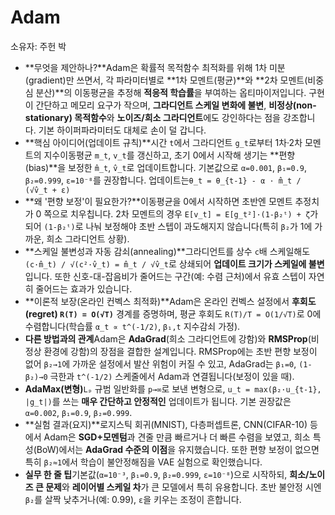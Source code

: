 # Adam

소유자: 주헌 박

- **무엇을 제안하나?**Adam은 확률적 목적함수 최적화를 위해 1차 미분(gradient)만 쓰면서, 각 파라미터별로 **1차 모멘트(평균)**와 **2차 모멘트(비중심 분산)**의 이동평균을 추정해 **적응적 학습률**을 부여하는 옵티마이저입니다. 구현이 간단하고 메모리 요구가 작으며, **그라디언트 스케일 변화에 불변**, **비정상(non-stationary) 목적함수**와 **노이즈/희소 그라디언트**에도 강인하다는 점을 강조합니다. 기본 하이퍼파라미터도 대체로 손이 덜 갑니다.
- **핵심 아이디어(업데이트 규칙)**시간 `t`에서 그라디언트 `g_t`로부터 1차·2차 모멘트의 지수이동평균 `m_t`, `v_t`를 갱신하고, 초기 0에서 시작해 생기는 **편향(bias)**을 보정한 `m̂_t`, `v̂_t`로 업데이트합니다. 기본값으로 `α=0.001`, `β₁=0.9`, `β₂=0.999`, `ε=10⁻⁸`를 권장합니다. 업데이트는`θ_t = θ_{t-1} - α · m̂_t / (√v̂_t + ε)`
- **왜 '편향 보정'이 필요한가?**이동평균을 0에서 시작하면 초반엔 모멘트 추정치가 0 쪽으로 치우칩니다. 2차 모멘트의 경우 `E[v_t] = E[g_t²]·(1-β₂ᵗ) + ζ`가 되어 `(1-β₂ᵗ)`로 나눠 보정해야 초반 스텝이 과도해지지 않습니다(특히 `β₂`가 1에 가까운, 희소 그라디언트 상황).
- **스케일 불변성과 자동 감쇠(annealing)**그라디언트를 상수 `c`배 스케일해도 `(c·m̂_t) / √(c²·v̂_t) = m̂_t / √v̂_t`로 상쇄되어 **업데이트 크기가 스케일에 불변**입니다. 또한 신호-대-잡음비가 줄어드는 구간(예: 수렴 근처)에서 유효 스텝이 자연히 줄어드는 효과가 있습니다.
- **이론적 보장(온라인 컨벡스 최적화)**Adam은 온라인 컨벡스 설정에서 **후회도(regret) `R(T) = O(√T)`** 경계를 증명하며, 평균 후회도 `R(T)/T = O(1/√T)`로 0에 수렴합니다(학습률 `α_t ∝ t^(-1/2)`, `β₁,t` 지수감쇠 가정).
- **다른 방법과의 관계**Adam은 **AdaGrad**(희소 그라디언트에 강함)와 **RMSProp**(비정상 환경에 강함)의 장점을 결합한 설계입니다. RMSProp에는 초반 편향 보정이 없어 `β₂→1`에 가까운 설정에서 발산 위험이 커질 수 있고, AdaGrad는 `β₁=0`, `(1-β₂)→0` 극한과 `t^(-1/2)` 스케줄에서 Adam과 연결됩니다(보정이 있을 때).
- **AdaMax(변형)**`Lₚ` 규범 일반화를 `p→∞`로 보낸 변형으로, `u_t = max(β₂·u_{t-1}, |g_t|)`를 쓰는 **매우 간단하고 안정적인** 업데이트가 됩니다. 기본 권장값은 `α=0.002`, `β₁=0.9`, `β₂=0.999`.
- **실험 결과(요지)**로지스틱 회귀(MNIST), 다층퍼셉트론, CNN(CIFAR-10) 등에서 Adam은 **SGD+모멘텀**과 견줄 만큼 빠르거나 더 빠른 수렴을 보였고, 희소 특성(BoW)에서는 **AdaGrad 수준의 이점**을 유지했습니다. 또한 편향 보정이 없으면 특히 `β₂≈1`에서 학습이 불안정해짐을 VAE 실험으로 확인했습니다.
- **실무 한 줄 팁**기본값(`α=10⁻³`, `β₁=0.9`, `β₂=0.999`, `ε=10⁻⁸`)으로 시작하되, **희소/노이즈 큰 문제**와 **레이어별 스케일 차**가 큰 모델에서 특히 유용합니다. 초반 불안정 시엔 `β₂`를 살짝 낮추거나(예: 0.99), `ε`을 키우는 조정이 흔합니다.